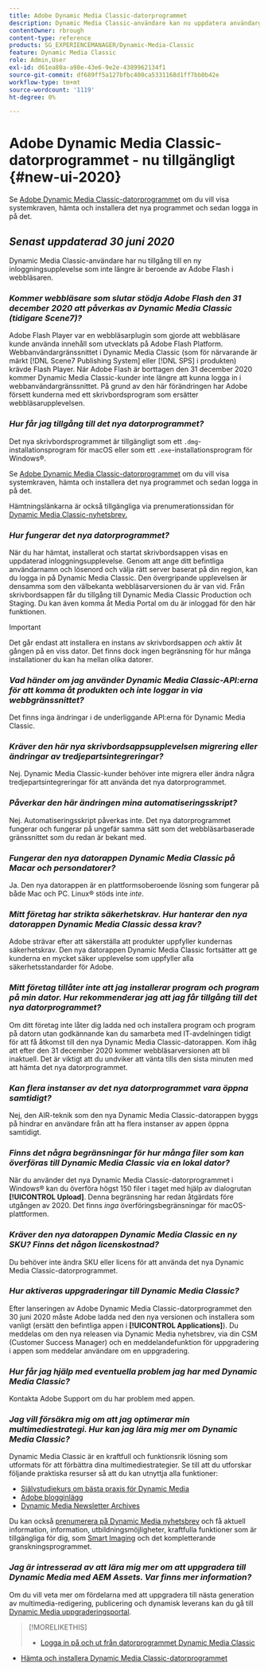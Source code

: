 ```yaml
---
title: Adobe Dynamic Media Classic-datorprogrammet
description: Dynamic Media Classic-användare kan nu uppdatera användargränssnittet helt. Upplevelsen ger en uppdaterad inloggning med länkar till värdefulla resurser, och den här uppdateringen är inte längre beroende av Adobe Flash i webbläsaren.
contentOwner: rbrough
content-type: reference
products: SG_EXPERIENCEMANAGER/Dynamic-Media-Classic
feature: Dynamic Media Classic
role: Admin,User
exl-id: d61ea80a-a98e-43e6-9e2e-4389962134f1
source-git-commit: df689ff5a127bfbc400ca5331168d1ff7bb0b42e
workflow-type: tm+mt
source-wordcount: '1119'
ht-degree: 0%

---
```


# Adobe Dynamic Media Classic-datorprogrammet - nu tillgängligt {#new-ui-2020}

Se [Adobe Dynamic Media Classic-datorprogrammet](/help/dynamic-media-classic-desktop-app.md) om du vill visa systemkraven, hämta och installera det nya programmet och sedan logga in på det.

## _Senast uppdaterad 30 juni 2020_

Dynamic Media Classic-användare har nu tillgång till en ny inloggningsupplevelse som inte längre är beroende av Adobe Flash i webbläsaren.

### **_Kommer webbläsare som slutar stödja Adobe Flash den 31 december 2020 att påverkas av Dynamic Media Classic (tidigare Scene7)?_**

Adobe Flash Player var en webbläsarplugin som gjorde att webbläsare kunde använda innehåll som utvecklats på Adobe Flash Platform. Webbanvändargränssnittet i Dynamic Media Classic (som för närvarande är märkt [!DNL Scene7 Publishing System] eller [!DNL SPS] i produkten) krävde Flash Player. När Adobe Flash är borttagen den 31 december 2020 kommer Dynamic Media Classic-kunder inte längre att kunna logga in i webbanvändargränssnittet. På grund av den här förändringen har Adobe försett kunderna med ett skrivbordsprogram som ersätter webbläsarupplevelsen.

### **_Hur får jag tillgång till det nya datorprogrammet?_**

Det nya skrivbordsprogrammet är tillgängligt som ett `.dmg`-installationsprogram för macOS eller som ett `.exe`-installationsprogram för Windows®.

Se [Adobe Dynamic Media Classic-datorprogrammet](/help/dynamic-media-classic-desktop-app.md) om du vill visa systemkraven, hämta och installera det nya programmet och sedan logga in på det.

Hämtningslänkarna är också tillgängliga via prenumerationssidan för [Dynamic Media Classic-nyhetsbrev.](https://www.adobe.com/subscription/dynamic-media-newsletter.html)

### **_Hur fungerar det nya datorprogrammet?_**

När du har hämtat, installerat och startat skrivbordsappen visas en uppdaterad inloggningsupplevelse. Genom att ange ditt befintliga användarnamn och lösenord och välja rätt server baserat på din region, kan du logga in på Dynamic Media Classic. Den övergripande upplevelsen är densamma som den välbekanta webbläsarversionen du är van vid. Från skrivbordsappen får du tillgång till Dynamic Media Classic Production och Staging. Du kan även komma åt Media Portal om du är inloggad för den här funktionen.

>[!IMPORTANT]
>
>Det går endast att installera en instans av skrivbordsappen *och* aktiv åt gången på en viss dator. Det finns dock ingen begränsning för hur många installationer du kan ha mellan olika datorer.

### **_Vad händer om jag använder Dynamic Media Classic-API:erna för att komma åt produkten och inte loggar in via webbgränssnittet?_**

Det finns inga ändringar i de underliggande API:erna för Dynamic Media Classic.

### **_Kräver den här nya skrivbordsappsupplevelsen migrering eller ändringar av tredjepartsintegreringar?_**

Nej. Dynamic Media Classic-kunder behöver inte migrera eller ändra några tredjepartsintegreringar för att använda det nya datorprogrammet.

### **_Påverkar den här ändringen mina automatiseringsskript?_**

Nej. Automatiseringsskript påverkas inte. Det nya datorprogrammet fungerar och fungerar på ungefär samma sätt som det webbläsarbaserade gränssnittet som du redan är bekant med.

### **_Fungerar den nya datorappen Dynamic Media Classic på Macar och persondatorer?_**

Ja. Den nya datorappen är en plattformsoberoende lösning som fungerar på både Mac och PC. Linux® stöds inte *inte*.

### **_Mitt företag har strikta säkerhetskrav. Hur hanterar den nya datorappen Dynamic Media Classic dessa krav?_**

Adobe strävar efter att säkerställa att produkter uppfyller kundernas säkerhetskrav. Den nya datorappen Dynamic Media Classic fortsätter att ge kunderna en mycket säker upplevelse som uppfyller alla säkerhetsstandarder för Adobe.

### **_Mitt företag tillåter inte att jag installerar program och program på min dator. Hur rekommenderar jag att jag får tillgång till det nya datorprogrammet?_**

Om ditt företag inte låter dig ladda ned och installera program och program på datorn utan godkännande kan du samarbeta med IT-avdelningen tidigt för att få åtkomst till den nya Dynamic Media Classic-datorappen. Kom ihåg att efter den 31 december 2020 kommer webbläsarversionen att bli inaktuell. Det är viktigt att du undviker att vänta tills den sista minuten med att hämta det nya datorprogrammet.

### **_Kan flera instanser av det nya datorprogrammet vara öppna samtidigt?_**

Nej, den AIR-teknik som den nya Dynamic Media Classic-datorappen byggs på hindrar en användare från att ha flera instanser av appen öppna samtidigt.

### **_Finns det några begränsningar för hur många filer som kan överföras till Dynamic Media Classic via en lokal dator?_**

När du använder det nya Dynamic Media Classic-datorprogrammet i Windows® kan du överföra högst 150 filer i taget med hjälp av dialogrutan **[!UICONTROL Upload]**. Denna begränsning har redan åtgärdats före utgången av 2020. Det finns *inga* överföringsbegränsningar för macOS-plattformen.

### **_Kräver den nya datorappen Dynamic Media Classic en ny SKU? Finns det någon licenskostnad?_**

Du behöver inte ändra SKU eller licens för att använda det nya Dynamic Media Classic-datorprogrammet.

### **_Hur aktiveras uppgraderingar till Dynamic Media Classic?_**

Efter lanseringen av Adobe Dynamic Media Classic-datorprogrammet den 30 juni 2020 måste Adobe ladda ned den nya versionen och installera som vanligt (ersätt den befintliga appen i **[!UICONTROL Applications]**). Du meddelas om den nya releasen via Dynamic Media nyhetsbrev, via din CSM (Customer Success Manager) och en meddelandefunktion för uppgradering i appen som meddelar användare om en uppgradering.

### **_Hur får jag hjälp med eventuella problem jag har med Dynamic Media Classic?_**

Kontakta Adobe Support om du har problem med appen.

### **_Jag vill försäkra mig om att jag optimerar min multimediestrategi. Hur kan jag lära mig mer om Dynamic Media Classic?_**

Dynamic Media Classic är en kraftfull och funktionsrik lösning som utformats för att förbättra dina multimediestrategier. Se till att du utforskar följande praktiska resurser så att du kan utnyttja alla funktioner:

* [Självstudiekurs om bästa praxis för Dynamic Media](https://experienceleague.adobe.com/docs/experience-manager-learn/dynamic-media-classic-tutorial/overview.html)
* [Adobe blogginlägg](https://blog.adobe.com/)<!-- (https://blog.adobe.com/tag/dynamic-media/) -->
* [Dynamic Media Newsletter Archives](https://experienceleague.adobe.com/docs/dynamic-media-classic/using/dynamic-media-newsletter.html)

Du kan också [prenumerera på Dynamic Media nyhetsbrev](https://www.adobe.com/subscription/dynamic-media-newsletter.html) och få aktuell information, information, utbildningsmöjligheter, kraftfulla funktioner som är tillgängliga för dig, som [Smart Imaging](https://experienceleague.adobe.com/docs/experience-manager-65/assets/dynamic/imaging-faq.html#dynamic) och det kompletterande granskningsprogrammet.

### **_Jag är intresserad av att lära mig mer om att uppgradera till Dynamic Media med AEM Assets. Var finns mer information?_**

Om du vill veta mer om fördelarna med att uppgradera till nästa generation av multimedia-redigering, publicering och dynamisk leverans kan du gå till [Dynamic Media uppgraderingsportal](http://exploreadobe.com/dynamic-media-upgrade/).

>[!MORELIKETHIS]
>
>* [Logga in på och ut från datorprogrammet Dynamic Media Classic](/help/signing-out.md)
* [Hämta och installera Dynamic Media Classic-datorprogrammet](/help/dynamic-media-classic-desktop-app.md)



<!-- SAVE - OLD LINK TO BEST PRACTICES GUIDE IN PDF https://www.adobe.com/content/dam/www/us/en/marketing/experience-manager-assets/dynamic-media/adobe-dynamic-media-classic-best-practices-guide.pdf -->
